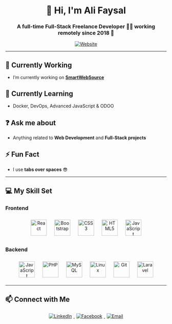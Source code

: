 <div align="center">

# 👋 Hi, I'm Ali Faysal
### A full-time Full-Stack Freelance Developer 👨‍💻 working remotely since 2018 🚀

[![Website](https://img.shields.io/badge/SmartWebSource-%23007ACC?style=for-the-badge&logo=internetarchive&logoColor=white)](https://smartwebsource.com)

</div>

---

## 🔭 Currently Working
- I’m currently working on **[SmartWebSource](https://smartwebsource.com)**

## 🌱 Currently Learning
- Docker, DevOps, Advanced JavaScript & ODOO

## ❓ Ask me about
- Anything related to **Web Development** and **Full-Stack projects**

## ⚡ Fun Fact
- I use **tabs over spaces** 😎

---

## 💻 My Skill Set

### Frontend
<div align="center">
<a href="https://reactjs.org/" target="_blank"><img src="https://profilinator.rishav.dev/skills-assets/react-original-wordmark.svg" alt="React" height="50" style="margin:10px"/></a>
<a href="https://getbootstrap.com/" target="_blank"><img src="https://profilinator.rishav.dev/skills-assets/bootstrap-plain.svg" alt="Bootstrap" height="50" style="margin:10px"/></a>
<a href="https://www.w3schools.com/css/" target="_blank"><img src="https://profilinator.rishav.dev/skills-assets/css3-original-wordmark.svg" alt="CSS3" height="50" style="margin:10px"/></a>
<a href="https://developer.mozilla.org/en-US/docs/Web/HTML" target="_blank"><img src="https://profilinator.rishav.dev/skills-assets/html5-original-wordmark.svg" alt="HTML5" height="50" style="margin:10px"/></a>
<a href="https://www.javascript.com/" target="_blank"><img src="https://profilinator.rishav.dev/skills-assets/javascript-original.svg" alt="JavaScript" height="50" style="margin:10px"/></a>
</div>

### Backend
<div align="center">
<a href="https://www.javascript.com/" target="_blank"><img src="https://profilinator.rishav.dev/skills-assets/javascript-original.svg" alt="JavaScript" height="50" style="margin:10px"/></a>
<a href="https://www.php.net/" target="_blank"><img src="https://profilinator.rishav.dev/skills-assets/php-original.svg" alt="PHP" height="50" style="margin:10px"/></a>
<a href="https://www.mysql.com/" target="_blank"><img src="https://profilinator.rishav.dev/skills-assets/mysql-original-wordmark.svg" alt="MySQL" height="50" style="margin:10px"/></a>
<a href="https://www.linux.org/" target="_blank"><img src="https://profilinator.rishav.dev/skills-assets/linux-original.svg" alt="Linux" height="50" style="margin:10px"/></a>
<a href="https://git-scm.com/" target="_blank"><img src="https://profilinator.rishav.dev/skills-assets/git-scm-icon.svg" alt="Git" height="50" style="margin:10px"/></a>
<a href="https://laravel.com/" target="_blank"><img src="https://t3.ftcdn.net/jpg/06/49/84/44/240_F_649844419_DP175NuXZKhQRYGUxPgU0BaQLd8EHn3K.jpg" alt="Laravel" height="50" style="margin:10px"/></a>
</div>

---

## 📫 Connect with Me
<div align="center">
<a href="https://www.linkedin.com/in/ali-faysal-a67742209/" target="_blank">
  <img src="https://img.shields.io/badge/LinkedIn-%231E77B5?style=for-the-badge&logo=linkedin&logoColor=white" alt="LinkedIn" style="margin:5px"/>
</a>
<a href="https://www.facebook.com/ali.faysal.777" target="_blank">
  <img src="https://img.shields.io/badge/Facebook-%232E87FB?style=for-the-badge&logo=facebook&logoColor=white" alt="Facebook" style="margin:5px"/>
</a>
<a href="mailto:laraveldeveloper.bd@gmail.com" target="_blank">
  <img src="https://img.shields.io/badge/Email-%23D14836?style=for-the-badge&logo=gmail&logoColor=white" alt="Email" style="margin:5px"/>
</a>
</div>

